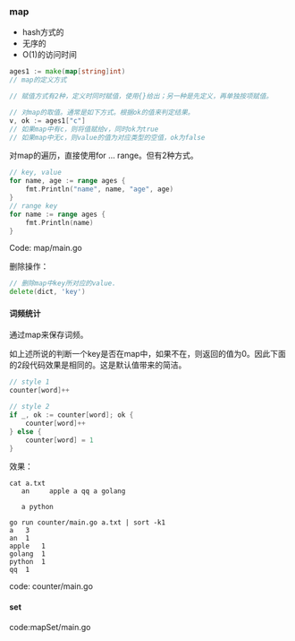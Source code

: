 
### map

- hash方式的
- 无序的
- O(1)的访问时间



```go
ages1 := make(map[string]int)
// map的定义方式

// 赋值方式有2种，定义时同时赋值，使用{}给出；另一种是先定义，再单独按项赋值。

// 对map的取值。通常是如下方式。根据ok的值来判定结果。
v, ok := ages1["c"]
// 如果map中有c，则将值赋给v，同时ok为true
// 如果map中无c，则value的值为对应类型的空值，ok为false
```

对map的遍历，直接使用for … range。但有2种方式。

```go
// key, value
for name, age := range ages {
    fmt.Println("name", name, "age", age)
}
// range key
for name := range ages {
    fmt.Println(name)
}
```

Code: map/main.go



删除操作：

```go
// 删除map中key所对应的value.
delete(dict, 'key')
```

#### 词频统计

通过map来保存词频。

如上述所说的判断一个key是否在map中，如果不在，则返回的值为0。因此下面的2段代码效果是相同的。这是默认值带来的简洁。

```go
// style 1
counter[word]++

// style 2
if _, ok := counter[word]; ok {
    counter[word]++
} else {
    counter[word] = 1
}
```

效果：

```shell
cat a.txt
   an     apple a qq a golang

   a python

go run counter/main.go a.txt | sort -k1
a	3
an	1
apple	1
golang	1
python	1
qq	1
```

code: counter/main.go



#### set

code:mapSet/main.go



